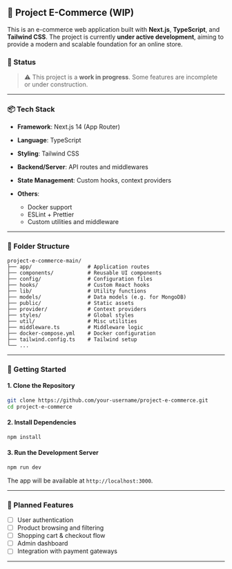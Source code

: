 ## 🛒 Project E-Commerce (WIP)

This is an e-commerce web application built with **Next.js**, **TypeScript**, and **Tailwind CSS**. The project is currently **under active development**, aiming to provide a modern and scalable foundation for an online store.

### 🚧 Status

> ⚠️ This project is a **work in progress**. Some features are incomplete or under construction.

---

### 📦 Tech Stack

* **Framework**: Next.js 14 (App Router)
* **Language**: TypeScript
* **Styling**: Tailwind CSS
* **Backend/Server**: API routes and middlewares
* **State Management**: Custom hooks, context providers
* **Others**:

  * Docker support
  * ESLint + Prettier
  * Custom utilities and middleware

---

### 📁 Folder Structure

```
project-e-commerce-main/
├── app/                  # Application routes
├── components/           # Reusable UI components
├── config/               # Configuration files
├── hooks/                # Custom React hooks
├── lib/                  # Utility functions
├── models/               # Data models (e.g. for MongoDB)
├── public/               # Static assets
├── provider/             # Context providers
├── styles/               # Global styles
├── util/                 # Misc utilities
├── middleware.ts         # Middleware logic
├── docker-compose.yml    # Docker configuration
├── tailwind.config.ts    # Tailwind setup
└── ...
```

---

### 🚀 Getting Started

#### 1. Clone the Repository

```bash
git clone https://github.com/your-username/project-e-commerce.git
cd project-e-commerce
```

#### 2. Install Dependencies

```bash
npm install
```

#### 3. Run the Development Server

```bash
npm run dev
```

The app will be available at `http://localhost:3000`.

---

### 📌 Planned Features

* [ ] User authentication
* [ ] Product browsing and filtering
* [ ] Shopping cart & checkout flow
* [ ] Admin dashboard
* [ ] Integration with payment gateways

---
